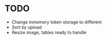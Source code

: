 # TODO

- Change inmemory token storage to different
- Sort by upload
- Resize image, tables ready to handle